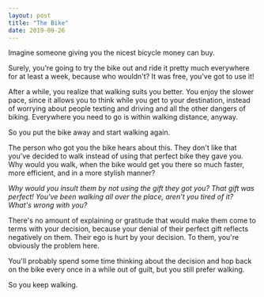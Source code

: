 ```yaml
---
layout: post
title: "The Bike"
date: 2019-09-26
---
```


Imagine someone giving you the nicest bicycle money can buy.

Surely, you're going to try the bike out and ride it pretty much everywhere for at least a week, because who wouldn't? It was free, you've got to use it!

After a while, you realize that walking suits you better. You enjoy the slower pace, since it allows you to think while you get to your destination, instead of worrying about people texting and driving and all the other dangers of biking. Everywhere you need to go is within walking distance, anyway.

So you put the bike away and start walking again.

The person who got you the bike hears about this. They don't like that you've decided to walk instead of using that perfect bike they gave you. Why would you walk, when the bike would get you there so much faster, more efficient, and in a more stylish manner?

*Why would you insult them by not using the gift they got you? That gift was perfect! You've been walking all over the place, aren't you tired of it? What's wrong with you?*

There's no amount of explaining or gratitude that would make them come to terms with your decision, because your denial of their perfect gift reflects negatively on them. Their ego is hurt by your decision. To them, you're obviously the problem here.

You'll probably spend some time thinking about the decision and hop back on the bike every once in a while out of guilt, but you still prefer walking.

So you keep walking.